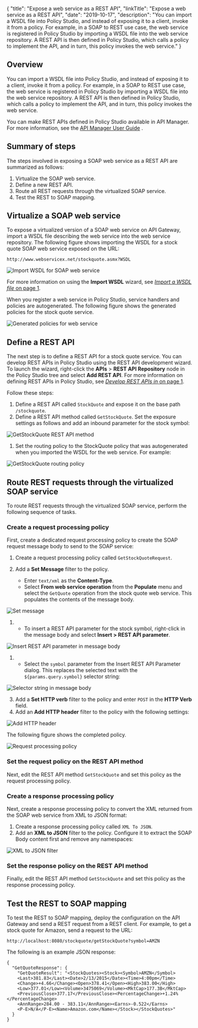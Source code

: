 {
"title": "Expose a web service as a REST API",
"linkTitle": "Expose a web service as a REST API",
"date": "2019-10-17",
"description": "You can import a WSDL file into Policy Studio, and instead of exposing it to a client, invoke it from a policy. For example, in a SOAP to REST use case, the web service is registered in Policy Studio by importing a WSDL file into the web service repository. A REST API is then defined in Policy Studio, which calls a policy to implement the API, and in turn, this policy invokes the web service."
}
﻿
<div id="p_general_soap_to_rest_over">

Overview
--------

You can import a WSDL file into Policy Studio, and instead of exposing it to a client, invoke it from a policy. For example, in a SOAP to REST use case, the web service is registered in Policy Studio by importing a WSDL file into the web service repository. A REST API is then defined in Policy Studio, which calls a policy to implement the API, and in turn, this policy invokes the web service.

You can make REST APIs defined in Policy Studio available in API Manager. For more information, see the
[API Manager User Guide](/bundle/APIManager_77_APIMgmtGuide_allOS_en_HTML5/)
.

</div>

<div id="p_general_soap_to_rest_summary">

Summary of steps
----------------

The steps involved in exposing a SOAP web service as a REST API are summarized as follows:

1.  Virtualize the SOAP web service.
2.  Define a new REST API.
3.  Route all REST requests through the virtualized SOAP service.
4.  Test the REST to SOAP mapping.

</div>

<div id="p_general_soap_to_rest_virt">

Virtualize a SOAP web service
-----------------------------

To expose a virtualized version of a SOAP web service on API Gateway, import a WSDL file describing the web service into the web service repository. The following figure shows importing the WSDL for a stock quote SOAP web service exposed on the URL:

    http://www.webservicex.net/stockquote.asmx?WSDL

![Import WSDL for SOAP web service](/Images/docbook/images/general/import_getquote.png)

For more information on using the **Import WSDL**
wizard, see [*Import a WSDL file* on page 1](general_policy_wsdl.htm#Import).

When you register a web service in Policy Studio, service handlers and policies are autogenerated. The following figure shows the generated policies for the stock quote service.

![Generated policies for web service](/Images/docbook/images/general/stockquote_autogen_policies.png)

</div>

<div id="p_general_soap_to_rest_defineapi">

Define a REST API
-----------------

The next step is to define a REST API for a stock quote service. You can develop REST APIs in Policy Studio using the REST API development wizard. To launch the wizard, right-click the **APIs** > **REST API Repository**
node in the Policy Studio tree and select **Add REST API**. For more information on defining REST APIs in Policy Studio, see [*Develop REST APIs in* on page 1](register_rest_apis.htm).

Follow these steps:

1.  Define a REST API called `StockQuote`
    and expose it on the base path `/stockquote`.
2.  Define a REST API method called `GetStockQuote`. Set the exposure settings as follows and add an inbound parameter for the stock symbol:

![GetStockQuote REST API method](/Images/docbook/images/general/getstockquote_rest_method2.png)

1.  Set the routing policy to the StockQuote policy that was autogenerated when you imported the WSDL for the web service. For example:

![GetStockQuote routing policy](/Images/docbook/images/general/getstockquote_rest_method_routing.png)

</div>

<div id="p_general_soap_to_rest_route">

Route REST requests through the virtualized SOAP service
--------------------------------------------------------

To route REST requests through the virtualized SOAP service, perform the following sequence of tasks.

<div>

### Create a request processing policy

First, create a dedicated request processing policy to create the SOAP request message body to send to the SOAP service:

1.  Create a request processing policy called `GetStockQuoteRequest`.
2.  Add a **Set Message**
    filter to the policy.
    -   Enter `text/xml`
        as the **Content-Type**.
    -   Select **From web service operation**
        from the **Populate**
        menu and select the `GetQuote`
        operation from the stock quote web service. This populates the contents of the message body.

    >

![Set message](/Images/docbook/images/general/soap_rest_set_message.png)

1.  -   To insert a REST API parameter for the stock symbol, right-click in the message body and select **Insert > REST API parameter**.

![Insert REST API parameter in message body](/Images/docbook/images/general/soap_rest_insert_param.png)

1.  -   Select the `symbol`
        parameter from the Insert REST API Parameter dialog. This replaces the selected text with the `${params.query.symbol}`
        selector string:

![Selector string in message body](/Images/docbook/images/general/soap_rest_symbol_replaced.png)

3.  Add a **Set HTTP verb**
    filter to the policy and enter `POST`
    in the **HTTP Verb**
    field.
4.  Add an **Add HTTP header**
    filter to the policy with the following settings:

![Add HTTP header](/Images/docbook/images/general/soap_rest_add_http_header.png)

The following figure shows the completed policy.

![Request processing policy](/Images/docbook/images/general/soap_rest_policy.png)

</div>

<div>

### Set the request policy on the REST API method

Next, edit the REST API method `GetStockQuote`
and set this policy as the request processing policy.

</div>

<div>

### Create a response processing policy

Next, create a response processing policy to convert the XML returned from the SOAP web service from XML to JSON format:

1.  Create a response processing policy called `XML To JSON`.
2.  Add an **XML to JSON**
    filter to the policy. Configure it to extract the SOAP Body content first and remove any namespaces:

![XML to JSON filter](/Images/docbook/images/general/soap_rest_xmltojson.png)

</div>

<div>

### Set the response policy on the REST API method

Finally, edit the REST API method `GetStockQuote`
and set this policy as the response processing policy.

</div>

</div>

<div id="p_general_soap_to_rest_test">

Test the REST to SOAP mapping
-----------------------------

To test the REST to SOAP mapping, deploy the configuration on the API Gateway and send a REST request from a REST client. For example, to get a stock quote for Amazon, send a request to the URL:

    http://localhost:8080/stockquote/getStockQuote?symbol=AMZN

The following is an example JSON response:

    {
      "GetQuoteResponse": {
        "GetQuoteResult": "<StockQuotes><Stock><Symbol>AMZN</Symbol>
        <Last>381.83</Last><Date>2/13/2015</Date><Time>4:00pm</Time>
        <Change>+4.66</Change><Open>378.41</Open><High>383.00</High>
        <Low>377.01</Low><Volume>3475069</Volume><MktCap>177.3B</MktCap>
        <PreviousClose>377.17</PreviousClose><PercentageChange>+1.24%</PercentageChange>
        <AnnRange>284.00 - 383.11</AnnRange><Earns>-0.522</Earns>
        <P-E>N/A</P-E><Name>Amazon.com</Name></Stock></StockQuotes>"
      }
    }

</div>
